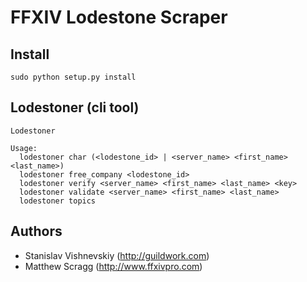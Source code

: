 # FFXIV Lodestone Scraper

## Install
```
sudo python setup.py install
```

## Lodestoner (cli tool)
```
Lodestoner

Usage:
  lodestoner char (<lodestone_id> | <server_name> <first_name> <last_name>)
  lodestoner free_company <lodestone_id>
  lodestoner verify <server_name> <first_name> <last_name> <key>
  lodestoner validate <server_name> <first_name> <last_name>
  lodestoner topics
```

## Authors
- Stanislav Vishnevskiy (http://guildwork.com)
- Matthew Scragg (http://www.ffxivpro.com)